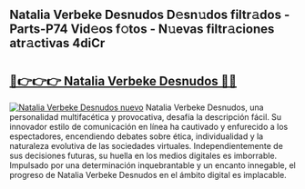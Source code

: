 ## Natalia Verbeke Desnudos D𝚎sn𝚞dos filtr𝚊dos - Parts-P74 Vid𝚎os f𝚘tos - N𝚞evas filtr𝚊ciones atr𝚊ctivas 4diCr

# <h2><a href="http://mb9y8p.tromn.icu/?c=Natalia+Verbeke+Desnudos">🔗👉👉👉 Natalia Verbeke Desnudos 🔗🔗</a></h2>

[![Natalia Verbeke Desnudos nuevo](https://i.imgur.com/pEAQMta.gif)](http://mb9y8p.tromn.icu/?c=Natalia+Verbeke+Desnudos)
Natalia Verbeke Desnudos, una personalidad multifacética y provocativa, desafía la descripción fácil. Su innovador estilo de comunicación en línea ha cautivado y enfurecido a los espectadores, encendiendo debates sobre ética, individualidad y la naturaleza evolutiva de las sociedades virtuales. Independientemente de sus decisiones futuras, su huella en los medios digitales es imborrable. Impulsado por una determinación inquebrantable y un encanto innegable, el progreso de Natalia Verbeke Desnudos en el ámbito digital es implacable.

